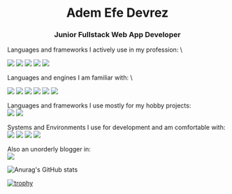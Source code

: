 <h1 align="center"><b>A</b>dem <b>E</b>fe <b>Devrez</b></h1>
<h3 align="center">Junior Fullstack Web App Developer</h3>

Languages and frameworks I actively use in my profession: \

<img src="https://img.shields.io/badge/.NET-512BD4?style=for-the-badge&logo=dotnet&logoColor=white" /> <img src="https://img.shields.io/badge/C%23-239120?style=for-the-badge&logo=csharp&logoColor=white" /> <img src="https://img.shields.io/badge/Sqlite-003B57?style=for-the-badge&logo=sqlite&logoColor=white" /> <img src="https://img.shields.io/badge/Go-00ADD8?style=for-the-badge&logo=go&logoColor=white" /> <img src="https://img.shields.io/badge/Python-FFD43B?style=for-the-badge&logo=python&logoColor=blue" />

Languages and engines I am familiar with: \

<img src="{https://img.shields.io/badge/Java-ED8B00?style=for-the-badge&logo=openjdk&logoColor=white}" /> <img src="{https://img.shields.io/badge/C-00599C?style=for-the-badge&logo=c&logoColor=white}" /> <img src="{https://img.shields.io/badge/JavaScript-323330?style=for-the-badge&logo=javascript&logoColor=F7DF1E}" /> <img src="{https://img.shields.io/badge/HTML5-E34F26?style=for-the-badge&logo=html5&logoColor=white}" /> <img src="{https://img.shields.io/badge/CSS3-1572B6?style=for-the-badge&logo=css3&logoColor=white}" /> <img src="{https://img.shields.io/badge/Godot-478CBF?style=for-the-badge&logo=GodotEngine&logoColor=white}" />

Languages and frameworks I use mostly for my hobby projects: \
<img src="{https://img.shields.io/badge/Rust-black?style=for-the-badge&logo=rust&logoColor=#E57324}" /> <img src="{https://img.shields.io/badge/Tauri-FFC131?style=for-the-badge&logo=Tauri&logoColor=white}" />

Systems and Environments I use for development and am comfortable with: \
<img src="{https://img.shields.io/badge/Linux-FCC624?style=for-the-badge&logo=linux&logoColor=black}" /> <img src="{https://img.shields.io/badge/VSCode-0078D4?style=for-the-badge&logo=visual%20studio%20code&logoColor=white}" /> <img src="{https://img.shields.io/badge/Visual_Studio-5C2D91?style=for-the-badge&logo=visual%20studio&logoColor=white}" /> <img src="{https://img.shields.io/badge/Zed-white?style=for-the-badge&logo=zedindustries&logoColor=084CCF}" />

Also an unorderly blogger in: \
<img src="{https://img.shields.io/badge/Medium-12100E?style=for-the-badge&logo=medium&logoColor=white}" />

![Anurag's GitHub stats](https://github-readme-stats.vercel.app/api?username=Aedevrez&show_icons=true&theme=radical)

[![trophy](https://github-profile-trophy.vercel.app/?username=Aedevrez&theme=onedark)](https://github.com/ryo-ma/github-profile-trophy)
